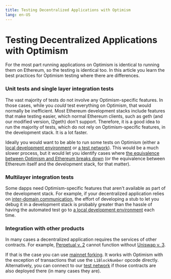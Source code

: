 ```yaml
---
title: Testing Decentralized Applications with Optimism
lang: en-US
---
```


# Testing Decentralized Applications with Optimism

For the most part running applications on Optimism is identical to running them on Ethereum, so the testing is identical too. In this article you learn the best practices for Optimism testing where there are differences.

### Unit tests and single layer integration tests

The vast majority of tests do not involve any Optimism-specific features. In those cases, while you _could_ test everything on Optimism, that would normally be inefficient. Most Ethereum development stacks include features that make testing easier, which normal Ethereum clients, such as geth (and our modified version, l2geth) don't support. Therefore, it is a good idea to run the majority of tests, which do not rely on Optimism-specific features, in the development stack. It is a lot faster.

Ideally you would want to be able to run some tests on Optimism (either a [local development environment](dev-node.md) or [a test network](../../useful-tools/networks.md#optimism-kovan-testnet)). This would be a much slower process, but it would let you identify cases where [the equivalence between Optimism and Ethereum breaks down](differences.md) (or the equivalence between Ethereum itself and the development stack, for that matter).

### Multilayer integration tests

Some dapps need Optimism-specific features that aren't available as part of the development stack. For example, if your decentralized application relies on [inter-domain communication](../bridge/messaging.md), the effort of developing a stub to let you debug it in a development stack is probably greater than the hassle of having the automated test go to [a local development environment](dev-node.md) each time.

### Integration with other products

In many cases a decentralized application requires the services of other contracts. For example, [Perpetual v. 2](https://v2docs.perp.fi/benefits-of-v2) cannot function without [Uniswap v. 3](https://uniswap.org/blog/uniswap-v3).

If that is the case you can use [mainnet forking](https://hardhat.org/hardhat-network/guides/mainnet-forking.html). It works with Optimism with the exception of transactions that use the `L1BlockNumber` opcode directly. Alternatively, you can connect to our [test network](../../../src/docs/useful-tools/networks/#rpc-endpoints) if those contracts are also deployed there (in many cases they are).
